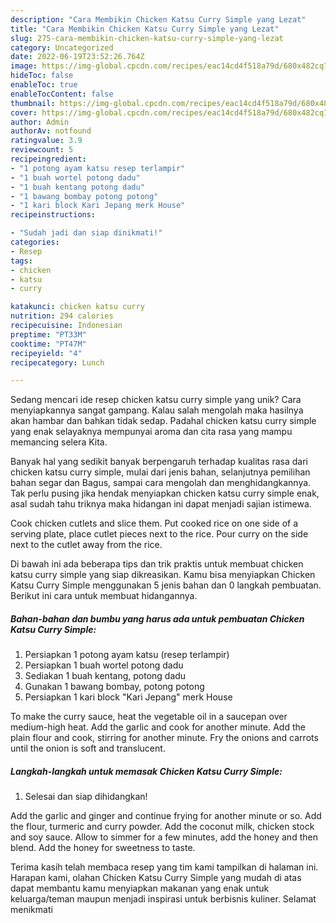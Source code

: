 ```yaml
---
description: "Cara Membikin Chicken Katsu Curry Simple yang Lezat"
title: "Cara Membikin Chicken Katsu Curry Simple yang Lezat"
slug: 275-cara-membikin-chicken-katsu-curry-simple-yang-lezat
category: Uncategorized
date: 2022-06-19T23:52:26.764Z
image: https://img-global.cpcdn.com/recipes/eac14cd4f518a79d/680x482cq70/chicken-katsu-curry-simple-foto-resep-utama.jpg
hideToc: false
enableToc: true
enableTocContent: false
thumbnail: https://img-global.cpcdn.com/recipes/eac14cd4f518a79d/680x482cq70/chicken-katsu-curry-simple-foto-resep-utama.jpg
cover: https://img-global.cpcdn.com/recipes/eac14cd4f518a79d/680x482cq70/chicken-katsu-curry-simple-foto-resep-utama.jpg
author: Admin
authorAv: notfound
ratingvalue: 3.9
reviewcount: 5
recipeingredient:
- "1 potong ayam katsu resep terlampir"
- "1 buah wortel potong dadu"
- "1 buah kentang potong dadu"
- "1 bawang bombay potong potong"
- "1 kari block Kari Jepang merk House"
recipeinstructions:

- "Sudah jadi dan siap dinikmati!"
categories:
- Resep
tags:
- chicken
- katsu
- curry

katakunci: chicken katsu curry 
nutrition: 294 calories
recipecuisine: Indonesian
preptime: "PT33M"
cooktime: "PT47M"
recipeyield: "4"
recipecategory: Lunch

---
```





Sedang mencari ide resep chicken katsu curry simple yang unik? Cara menyiapkannya sangat gampang. Kalau salah mengolah maka hasilnya akan hambar dan bahkan tidak sedap. Padahal chicken katsu curry simple yang enak selayaknya mempunyai aroma dan cita rasa yang mampu memancing selera Kita.





Banyak hal yang sedikit banyak berpengaruh terhadap kualitas rasa dari chicken katsu curry simple, mulai dari jenis bahan, selanjutnya pemilihan bahan segar dan Bagus, sampai cara mengolah dan menghidangkannya. Tak perlu pusing jika hendak menyiapkan chicken katsu curry simple enak,      asal sudah tahu triknya maka hidangan ini dapat menjadi sajian istimewa.














Cook chicken cutlets and slice them. Put cooked rice on one side of a serving plate, place cutlet pieces next to the rice. Pour curry on the side next to the cutlet away from the rice.






Di bawah ini ada beberapa tips dan trik praktis untuk membuat chicken katsu curry simple yang siap dikreasikan. Kamu bisa menyiapkan Chicken Katsu Curry Simple menggunakan 5 jenis bahan dan 0 langkah pembuatan. Berikut ini cara untuk membuat hidangannya.

<!--inarticleads1-->

##### Bahan-bahan dan bumbu yang harus ada untuk pembuatan Chicken Katsu Curry Simple:

1. Persiapkan 1 potong ayam katsu (resep terlampir)
1. Persiapkan 1 buah wortel potong dadu
1. Sediakan 1 buah kentang, potong dadu
1. Gunakan 1 bawang bombay, potong potong
1. Persiapkan 1 kari block &#34;Kari Jepang&#34; merk House


To make the curry sauce, heat the vegetable oil in a saucepan over medium-high heat. Add the garlic and cook for another minute. Add the plain flour and cook, stirring for another minute. Fry the onions and carrots until the onion is soft and translucent. 

<!--inarticleads2-->

##### Langkah-langkah untuk memasak Chicken Katsu Curry Simple:


1. Selesai dan siap dihidangkan!

Add the garlic and ginger and continue frying for another minute or so. Add the flour, turmeric and curry powder. Add the coconut milk, chicken stock and soy sauce. Allow to simmer for a few minutes, add the honey and then blend. Add the honey for sweetness to taste. 

Terima kasih telah membaca resep yang tim kami tampilkan di halaman ini. Harapan kami, olahan Chicken Katsu Curry Simple yang mudah di atas dapat membantu kamu menyiapkan makanan yang enak untuk keluarga/teman maupun menjadi inspirasi untuk berbisnis kuliner. Selamat menikmati
